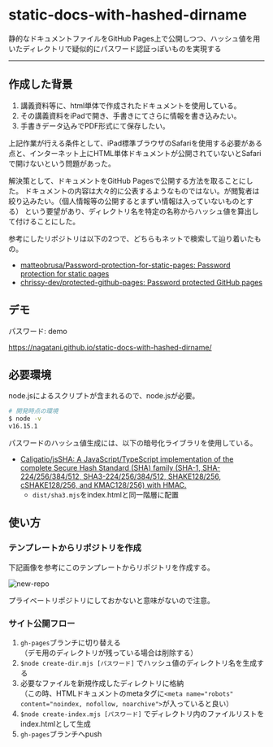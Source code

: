 # static-docs-with-hashed-dirname

静的なドキュメントファイルをGitHub Pages上で公開しつつ、ハッシュ値を用いたディレクトリで疑似的にパスワード認証っぽいものを実現する

----
## 作成した背景

1. 講義資料等に、html単体で作成されたドキュメントを使用している。
2. その講義資料をiPadで開き、手書きにてさらに情報を書き込みたい。
3. 手書きデータ込みでPDF形式にて保存したい。

上記作業が行える条件として、iPad標準ブラウザのSafariを使用する必要がある点と、インターネット上にHTML単体ドキュメントが公開されていないとSafariで開けないという問題があった。

解決策として、ドキュメントをGitHub Pagesで公開する方法を取ることにした。
ドキュメントの内容は大々的に公表するようなものではない。が閲覧者は絞り込みたい。（個人情報等の公開するとまずい情報は入っていないものとする）
という要望があり、ディレクトリ名を特定の名称からハッシュ値を算出して付けることにした。

参考にしたリポジトリは以下の2つで、どちらもネットで検索して辿り着いたもの。

- [matteobrusa/Password-protection-for-static-pages: Password protection for static pages](https://github.com/matteobrusa/Password-protection-for-static-pages)
- [chrissy-dev/protected-github-pages: Password protected GitHub pages](https://github.com/chrissy-dev/protected-github-pages)


## デモ

パスワード: demo

<a href="https://nagatani.github.io/static-docs-with-hashed-dirname/" target="_blank">https://nagatani.github.io/static-docs-with-hashed-dirname/</a>

## 必要環境

node.jsによるスクリプトが含まれるので、node.jsが必要。

```bash
# 開発時点の環境
$ node -v
v16.15.1
```

パスワードのハッシュ値生成には、以下の暗号化ライブラリを使用している。

- [Caligatio/jsSHA: A JavaScript/TypeScript implementation of the complete Secure Hash Standard (SHA) family (SHA-1, SHA-224/256/384/512, SHA3-224/256/384/512, SHAKE128/256, cSHAKE128/256, and KMAC128/256) with HMAC.](https://github.com/Caligatio/jsSHA)
  - `dist/sha3.mjs`をindex.htmlと同一階層に配置

## 使い方

### テンプレートからリポジトリを作成

下記画像を参考にこのテンプレートからリポジトリを作成する。

![new-repo](https://user-images.githubusercontent.com/696573/196020561-c4d399fa-3707-40a5-b6b0-673be2b07915.png)

プライベートリポジトリにしておかないと意味がないので注意。

### サイト公開フロー

1. `gh-pages`ブランチに切り替える<br>（デモ用のディレクトリが残っている場合は削除する）
2. `$node create-dir.mjs [パスワード]` でハッシュ値のディレクトリ名を生成する
3. 必要なファイルを新規作成したディレクトリに格納<br>（この時、HTMLドキュメントのmetaタグに`<meta name="robots" content="noindex, nofollow, noarchive">`が入っていると良い）
4. `$node create-index.mjs [パスワード]` でディレクトリ内のファイルリストをindex.htmlとして生成
5. `gh-pages`ブランチへpush

